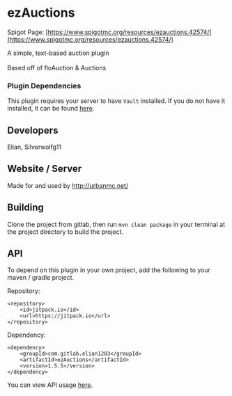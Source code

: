 # ezAuctions
Spigot Page: [https://www.spigotmc.org/resources/ezauctions.42574/](https://www.spigotmc.org/resources/ezauctions.42574/)

A simple, text-based auction plugin <br> <br>
Based off of floAuction & Auctions <br>

### Plugin Dependencies
This plugin requires your server to have `Vault` installed. If you do not have it installed, it can be found 
[here](https://www.spigotmc.org/resources/vault.34315/).

## Developers
Elian, Silverwolfg11

## Website / Server
Made for and used by http://urbanmc.net/

## Building
Clone the project from gitlab, then run `mvn clean package` in your terminal at the project directory to build the project.

## API
To depend on this plugin in your own project, add the following to your maven / gradle project.

Repository:
```
<repository>
    <id>jitpack.io</id>
    <url>https://jitpack.io</url>
</repository>
```
Dependency:
```
<dependency>
    <groupId>com.gitlab.elian1203</groupId>
    <artifactId>ezAuctions</artifactId>
    <version>1.5.5</version>
</dependency>
```
You can view API usage [here](https://gitlab.com/elian1203/ezAuctions/-/wikis/api).